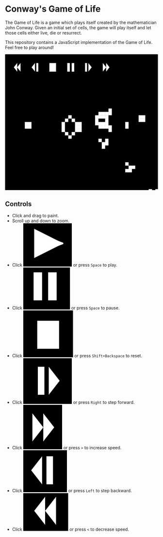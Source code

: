 # Conway's Game of Life

The Game of Life is a game which plays itself created by the mathematician John
Conway. Given an initial set of cells, the game will play itself and let those
cells either live, die or resurrect.

This repository contains a JavaScript implementation of the Game of Life.
Feel free to play around!

![Example](./images/example.gif)

## Controls

- Click and drag to paint.
- Scroll up and down to zoom.
- Click ![Play](./images/play.png) or press `Space` to play.
- Click ![Pause](./images/pause.png) or press `Space` to pause.
- Click ![Stop](./images/stop.png) or press `Shift+Backspace` to reset.
- Click ![Step Forward](./images/step-forward.png) or press `Right` to step forward.
- Click ![Increase Speed](./images/increase-speed.png) or press `>` to increase speed.
- Click ![Step Backward](./images/step-backward.png) or press `Left` to step backward.
- Click ![Decrease Speed](./images/decrease-speed.png) or press `<` to decrease speed.

